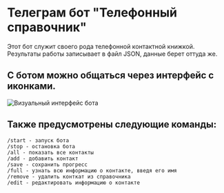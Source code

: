 # Телеграм бот "Телефонный справочник"
Этот бот служит своего рода телефонной контактной книжкой.
Результаты работы записывает в файл JSON, данные берет оттуда же.

## С ботом можно общаться через интерфейс с иконками.
![Визуальный интерфейс бота](instruction.jpg)

## Также предусмотрены следующие команды: 
```
/start - запуск бота
/stop - остановка бота
/all - показать все контакты
/add - добавить контакт
/save - сохранить прогресс
/full - узнать всю информацию о контакте, введя его имя
/remove - удалить конткат из справочника
/edit - редактировать информацию о контакте
```
